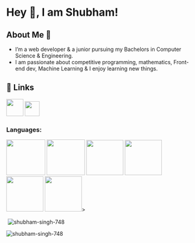# Hey 👋, I am Shubham!

  
## About Me 🚀
* I’m a web developer & a junior pursuing my Bachelors in Computer Science & Engineering. 
* I am passionate about competitive programming, mathematics, Front-end dev, Machine Learning & I enjoy learning new things.


## 🔗 Links
<a href="https://bit.ly/3YNDuvV"><img src="https://cdn-icons-png.flaticon.com/512/2626/2626273.png" alt="" width="45" height="45"></a>
<a href="https://bit.ly/3lqPdlP"><img src="https://upload.wikimedia.org/wikipedia/commons/thumb/4/4f/Twitter-logo.svg/512px-Twitter-logo.svg.png?20220821125553" alt="" width="39" height="39"></a>
<h3 align="left">
<p align="left">




<h3 align="left">Languages:</h3>
<p align="left"> <img src="https://i.pinimg.com/564x/71/5b/59/715b59c8c7545d9dafb1a04111edde40.jpg" height="94px" width="103px"> <img src="https://i.pinimg.com/736x/a2/dc/32/a2dc3249364449a49f01a6275d277b8c.jpg" height="94px" width="101px"> 
  <img src="https://www.citypng.com/public/uploads/preview/js-javascript-round-logo-icon-png-11662226392lsrrajcm0y.png" height="93px" width="98px">
  <img src="https://upload.wikimedia.org/wikipedia/commons/thumb/d/d5/Rust_programming_language_black_logo.svg/2048px-Rust_programming_language_black_logo.svg.png" height="93px" width="98px">
<img src="https://upload.wikimedia.org/wikipedia/commons/thumb/c/c3/Python-logo-notext.svg/1200px-Python-logo-notext.svg.png"
        height="93px" width="98px">
       <img src="https://rootstack.com/static/f2b8396b985c94e19a16b4d83ace3101/React.png" height="93px" width="98px">> </p>

<p>&nbsp;<img align="center" src="https://github-readme-stats.vercel.app/api?username=shubham-singh-748&show_icons=true&locale=en" alt="shubham-singh-748" /></p>
<p align="left"> <img src="https://komarev.com/ghpvc/?username=shubham-singh-748&label=Profile Views&color=0e75b6&style=flat" alt="shubham-singh-748" /> </p>

